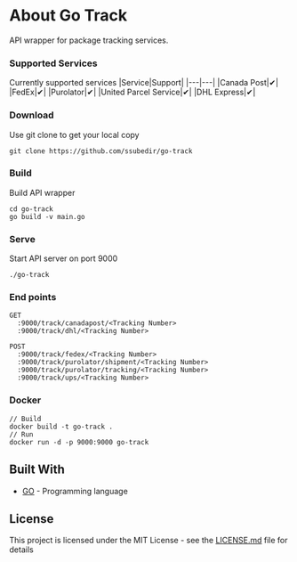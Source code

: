 
# About Go Track
API wrapper for package tracking services. 

### Supported Services
Currently supported services
|Service|Support| 
|---|---|
|Canada Post|✔|
|FedEx|✔|
|Purolator|✔|
|United Parcel Service|✔|
|DHL Express|✔|

### Download

Use git clone to get your local copy 
```
git clone https://github.com/ssubedir/go-track
```

### Build

Build API wrapper
```
cd go-track
go build -v main.go 
```

### Serve

Start API server on port 9000
```
./go-track
```

### End points

```
GET
  :9000/track/canadapost/<Tracking Number>
  :9000/track/dhl/<Tracking Number>

POST
  :9000/track/fedex/<Tracking Number>
  :9000/track/purolator/shipment/<Tracking Number>
  :9000/track/purolator/tracking/<Tracking Number>
  :9000/track/ups/<Tracking Number>
```

### Docker

```
// Build
docker build -t go-track .
// Run
docker run -d -p 9000:9000 go-track

```

## Built With

* [GO](https://golang.org/) - Programming language


## License

This project is licensed under the MIT License - see the [LICENSE.md](https://github.com/ssubedir/go-track/blob/master/LICENSE) file for details
